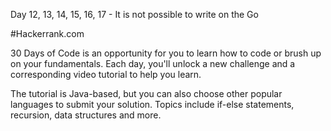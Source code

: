 Day 12, 13, 14, 15, 16, 17 - It is not possible to write on the Go

#Hackerrank.com

30 Days of Code is an opportunity for you to learn how to code or brush up on your fundamentals. 
Each day, you'll unlock a new challenge and a corresponding video tutorial to help you learn.

The tutorial is Java-based, but you can also choose other popular languages to submit your solution. 
Topics include if-else statements, recursion, data structures and more.
